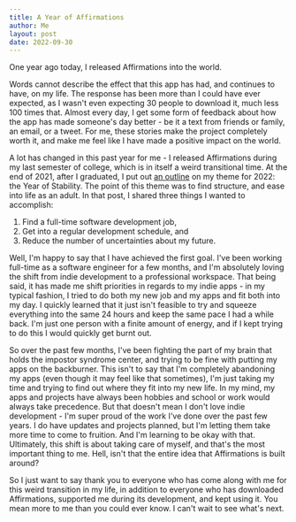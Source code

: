 ```yaml
---
title: A Year of Affirmations
author: Me
layout: post
date: 2022-09-30
---
```

One year ago today, I released Affirmations into the world.

Words cannot describe the effect that this app has had, and continues to have, on my life.  The response has been more than I could have ever expected, as I wasn't even expecting 30 people to download it, much less 100 times that. Almost every day, I get some form of feedback about how the app has made someone's day better - be it a text from friends or family, an email, or a tweet. For me, these stories make the project completely worth it, and make me feel like I have made a positive impact on the world.

A lot has changed in this past year for me - I released Affirmations during my last semester of college, which is in itself a weird transitional time. At the end of 2021, after I graduated, I put out [an outline](https://blog.jwhamilton.co/2021/12/25/progress-stability.html) on my theme for 2022: the Year of Stability. The point of this theme was to find structure, and ease into life as an adult. In that post, I shared three things I wanted to accomplish:

1.  Find a full-time software development job,
2.  Get into a regular development schedule, and
3.  Reduce the number of uncertainties about my future.

Well, I'm happy to say that I have achieved the first goal. I've been working full-time as a software engineer for a few months, and I'm absolutely loving the shift from indie development to a professional workspace. That being said, it has made me shift priorities in regards to my indie apps - in my typical fashion, I tried to do both my new job and my apps and fit both into my day. I quickly learned that it just isn't feasible to try and squeeze everything into the same 24 hours and keep the same pace I had a while back. I'm just one person with a finite amount of energy, and if I kept trying to do this I would quickly get burnt out.

So over the past few months, I've been fighting the part of my brain that holds the impostor syndrome center, and trying to be fine with putting my apps on the backburner. This isn't to say that I'm completely abandoning my apps (even though it may feel like that sometimes), I'm just taking my time and trying to find out where they fit into my new life. In my mind, my apps and projects have always been hobbies and school or work would always take precedence. But that doesn't mean I don't love indie development - I'm super proud of the work I've done over the past few years. I do have updates and projects planned, but I'm letting them take more time to come to fruition. And I'm learning to be okay with that. Ultimately, this shift is about taking care of myself, and that's the most important thing to me. Hell, isn't that the entire idea that Affirmations is built around? 

So I just want to say thank you to everyone who has come along with me for this weird transition in my life, in addition to everyone who has downloaded Affirmations, supported me during its development, and kept using it. You mean more to me than you could ever know. I can't wait to see what's next.